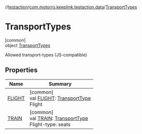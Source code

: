 //[testaction](../../../index.md)/[com.motorro.keeplink.testaction.data](../index.md)/[TransportTypes](index.md)

# TransportTypes

[common]\
object [TransportTypes](index.md)

Allowed transport-types (JS-compatible)

## Properties

| Name | Summary |
|---|---|
| [FLIGHT](-f-l-i-g-h-t.md) | [common]<br>val [FLIGHT](-f-l-i-g-h-t.md): [TransportType](../-transport-type/index.md)<br>Flight |
| [TRAIN](-t-r-a-i-n.md) | [common]<br>val [TRAIN](-t-r-a-i-n.md): [TransportType](../-transport-type/index.md)<br>Flight-type: seats |
